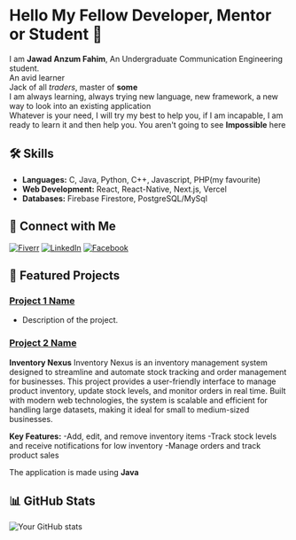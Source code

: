 # Hello My Fellow Developer, Mentor or Student 👋

I am **Jawad Anzum Fahim**, An Undergraduate Communication Engineering student.  
An avid learner  
Jack of all *traders*, master of **some**  
I am always learning, always trying new language, new framework, a new way to look into an existing application  
Whatever is your need, I will try my best to help you, if I am incapable, I am ready to learn it and then help you. You aren't going to see **Impossible** here  

## 🛠️ Skills

- **Languages:** C, Java, Python, C++, Javascript, PHP(my favourite)
- **Web Development:** React, React-Native, Next.js, Vercel
- **Databases:** Firebase Firestore, PostgreSQL/MySql


## 🔗 Connect with Me

[![Fiverr](https://img.shields.io/badge/Fiverr-Jawad_Anzum_Fahim-green?style=flat&logo=fiverr&logoColor=white)](https://www.fiverr.com/jawadanzum)
[![LinkedIn](https://img.shields.io/badge/LinkedIn-Jawad_Fahim-blue?style=flat&logo=linkedin&logoColor=white)](https://www.linkedin.com/in/jawadfahim136810/)
[![Facebook](https://img.shields.io/badge/Facebook-Jawad_Anzum_Fahim-blue?style=flat&logo=facebook&logoColor=white&color=red)](https://www.linkedin.com/in/jawadfahim136810/)



## 🚀 Featured Projects

### [Project 1 Name](https://github.com/JawadFahim/TreatWell)
- Description of the project.

### [Project 2 Name](https://github.com/your-username/project-2)
**Inventory Nexus**
Inventory Nexus is an inventory management system designed to streamline and automate stock tracking and order management for businesses. This project provides a user-friendly interface to manage product inventory, update stock levels, and monitor orders in real time. Built with modern web technologies, the system is scalable and efficient for handling large datasets, making it ideal for small to medium-sized businesses.

**Key Features:**
-Add, edit, and remove inventory items
-Track stock levels and receive notifications for low inventory
-Manage orders and track product sales

The application is made using **Java**

## 📊 GitHub Stats

![Your GitHub stats](https://github-readme-stats.vercel.app/api?username=JawadFahim&show_icons=true&theme=radical)
